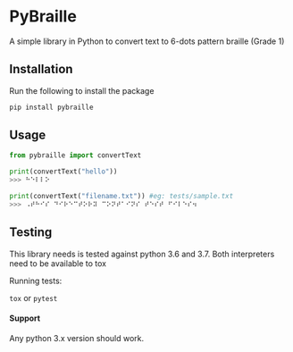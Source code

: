 # PyBraille

A simple library in Python to convert text to 6-dots pattern braille (Grade 1)

## Installation

Run the following to install the package

```python
pip install pybraille
```

## Usage

```python
from pybraille import convertText

print(convertText("hello"))
>>> ⠓⠑⠇⠇⠕

print(convertText("filename.txt")) #eg: tests/sample.txt
>>> ⠠⠞⠓⠊⠎ ⠙⠊⠗⠑⠉⠞⠕⠗⠽ ⠉⠕⠝⠞⠁⠊⠝⠎ ⠞⠑⠎⠞ ⠋⠊⠇⠑⠎⠲
```

## Testing

This library needs is tested against python 3.6 and 3.7. Both interpreters need to be available to tox

Running tests:

```tox``` or ```pytest```

#### Support
Any python 3.x version should work.